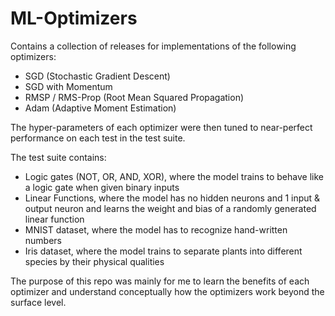 # ML-Optimizers

Contains a collection of releases for implementations of the following optimizers:
- SGD (Stochastic Gradient Descent)
- SGD with Momentum
- RMSP / RMS-Prop (Root Mean Squared Propagation)
- Adam (Adaptive Moment Estimation)

The hyper-parameters of each optimizer were then tuned to near-perfect performance on each test in the test suite.

The test suite contains:
- Logic gates (NOT, OR, AND, XOR), where the model trains to behave like a logic gate when given binary inputs
- Linear Functions, where the model has no hidden neurons and 1 input & output neuron and learns the weight and bias of a randomly generated linear function
- MNIST dataset, where the model has to recognize hand-written numbers
- Iris dataset, where the model trains to separate plants into different species by their physical qualities

The purpose of this repo was mainly for me to learn the benefits of each optimizer and understand conceptually how the optimizers work beyond the surface level.
